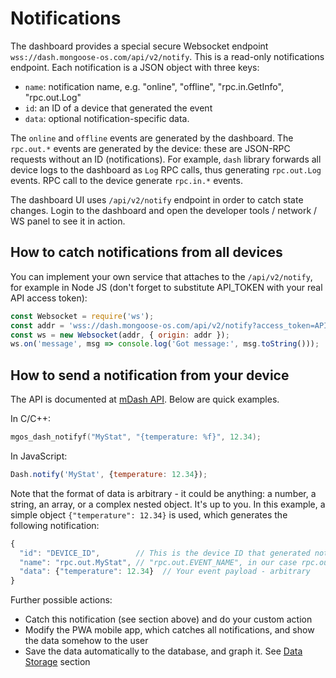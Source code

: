 # Notifications

The dashboard provides a special secure Websocket endpoint
`wss://dash.mongoose-os.com/api/v2/notify`. This is a read-only notifications endpoint.
Each notification is a JSON object with three keys:

- `name`: notification name, e.g. "online", "offline", "rpc.in.GetInfo", "rpc.out.Log"
- `id`: an ID of a device that generated the event
- `data`: optional notification-specific data.

The `online` and `offline` events are generated by the dashboard. The
`rpc.out.*` events are generated by the device: these are JSON-RPC requests
without an ID (notifications). For example, `dash` library forwards all
device logs to the dashboard as `Log` RPC calls, thus generating `rpc.out.Log` events.
RPC call to the device generate `rpc.in.*` events.

The dashboard UI uses `/api/v2/notify` endpoint in order to catch state changes.
Login to the dashboard and open the developer tools / network / WS panel to
see it in action.

## How to catch notifications from all devices

You can implement your own service that attaches to the `/api/v2/notify`,
for example in Node JS (don't forget to substitute API_TOKEN with your real
API access token):

```javascript
const Websocket = require('ws');
const addr = 'wss://dash.mongoose-os.com/api/v2/notify?access_token=API_TOKEN';
const ws = new Websocket(addr, { origin: addr });
ws.on('message', msg => console.log('Got message:', msg.toString()));
```

## How to send a notification from your device

The API is documented at [mDash API](/docs/mos/api/cloud/dash.md).
Below are quick examples.

In C/C++:

```c
mgos_dash_notifyf("MyStat", "{temperature: %f}", 12.34);
```

In JavaScript:

```javascript
Dash.notify('MyStat', {temperature: 12.34});
```

Note that the format of data is arbitrary - it could be anything: a number,
a string, an array, or a complex nested object. It's up to you. In this
example, a simple object `{"temperature": 12.34}` is used, which generates
the following notification:

```javascript
{
  "id": "DEVICE_ID",        // This is the device ID that generated notification
  "name": "rpc.out.MyStat", // "rpc.out.EVENT_NAME", in our case rpc.out.MyStat
  "data": {"temperature": 12.34}  // Your event payload - arbitrary
}
```

Further possible actions:
- Catch this notification (see section above) and do your custom action
- Modify the PWA mobile app, which catches all notifications,
  and show the data somehow to the user
- Save the data automatically to the database, and graph it. See
  [Data Storage](data.md) section


